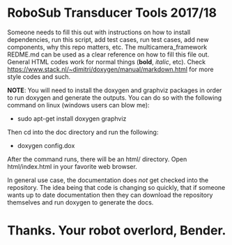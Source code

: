 # RoboSub Transducer Tools 2017/18
Someone needs to fill this out with instructions on how to install dependencies, run this script, add test cases, run test cases, add new components, why this repo matters, etc.  The multicamera_framework REDME.md can be used as a clear reference on how to fill this file out. General HTML codes work for normal things (<B>bold</B>, <I>italic</I>, etc).  Check https://www.stack.nl/~dimitri/doxygen/manual/markdown.html for more style codes and such.

<B>NOTE</B>:  You will need to install the doxygen and graphviz packages in order to run doxygen and generate the outputs.  You can do so with the following command on linux (windows users can blow me):

-  sudo apt-get install doxygen graphviz

Then cd into the doc directory and run the following:
  
-  doxygen config.dox

After the command runs, there will be an html/ directory.  Open html/index.html in your favorite web browser.

In general use case, the documentation does <I>not</I> get checked into the repository.  The idea being that code is changing so quickly, that if someone wants up to date documentation then they can download the repository themselves and run doxygen to generate the docs.

# Thanks. Your robot overlord, Bender.
